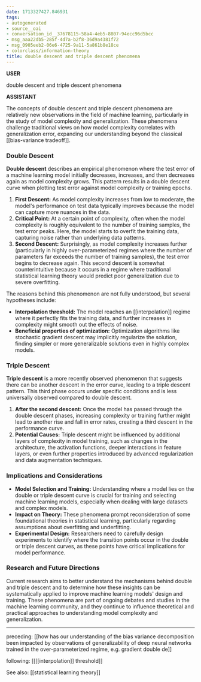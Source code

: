```yaml
---
date: 1713327427.846931
tags:
- autogenerated
- source__oai
- conversation_id__37678115-58a4-4eb5-8807-94ecc96d5bcc
- msg_aaa22db5-285f-4d7a-b2f8-36d9a4381f72
- msg_0905eeb2-06e6-4725-9a11-5a861b8e18ce
- colorclass/information-theory
title: double descent and triple descent phenomena
---
```


**USER**

double descent and triple descent phenomena


**ASSISTANT**

The concepts of double descent and triple descent phenomena are relatively new observations in the field of machine learning, particularly in the study of model complexity and generalization. These phenomena challenge traditional views on how model complexity correlates with generalization error, expanding our understanding beyond the classical [[bias-variance tradeoff]].

### Double Descent

**Double descent** describes an empirical phenomenon where the test error of a machine learning model initially decreases, increases, and then decreases again as model complexity grows. This pattern results in a double descent curve when plotting test error against model complexity or training epochs.

1. **First Descent:** As model complexity increases from low to moderate, the model's performance on test data typically improves because the model can capture more nuances in the data.
2. **Critical Point:** At a certain point of complexity, often when the model complexity is roughly equivalent to the number of training samples, the test error peaks. Here, the model starts to overfit the training data, capturing noise rather than underlying data patterns.
3. **Second Descent:** Surprisingly, as model complexity increases further (particularly in highly over-parameterized regimes where the number of parameters far exceeds the number of training samples), the test error begins to decrease again. This second descent is somewhat counterintuitive because it occurs in a regime where traditional statistical learning theory would predict poor generalization due to severe overfitting.

The reasons behind this phenomenon are not fully understood, but several hypotheses include:
- **Interpolation threshold:** The model reaches an [[interpolation]] regime where it perfectly fits the training data, and further increases in complexity might smooth out the effects of noise.
- **Beneficial properties of optimization:** Optimization algorithms like stochastic gradient descent may implicitly regularize the solution, finding simpler or more generalizable solutions even in highly complex models.

### Triple Descent

**Triple descent** is a more recently observed phenomenon that suggests there can be another descent in the error curve, leading to a triple descent pattern. This third phase occurs under specific conditions and is less universally observed compared to double descent.

1. **After the second descent:** Once the model has passed through the double descent phases, increasing complexity or training further might lead to another rise and fall in error rates, creating a third descent in the performance curve.
2. **Potential Causes:** Triple descent might be influenced by additional layers of complexity in model training, such as changes in the architecture, the activation functions, deeper interactions in feature layers, or even further properties introduced by advanced regularization and data augmentation techniques.

### Implications and Considerations

- **Model Selection and Training:** Understanding where a model lies on the double or triple descent curve is crucial for training and selecting machine learning models, especially when dealing with large datasets and complex models.
- **Impact on Theory:** These phenomena prompt reconsideration of some foundational theories in statistical learning, particularly regarding assumptions about overfitting and underfitting.
- **Experimental Design:** Researchers need to carefully design experiments to identify where the transition points occur in the double or triple descent curves, as these points have critical implications for model performance.

### Research and Future Directions

Current research aims to better understand the mechanisms behind double and triple descent and to determine how these insights can be systematically applied to improve machine learning models' design and training. These phenomena are part of ongoing debates and studies in the machine learning community, and they continue to influence theoretical and practical approaches to understanding model complexity and generalization.


---

preceding: [[how has our understanding of the bias variance decomposition been impacted by observations of generalizability of deep neural networks trained in the over-parameterized regime, e.g. gradient double de]]  


following: [[[[interpolation]] threshold]]

See also: [[statistical learning theory]]